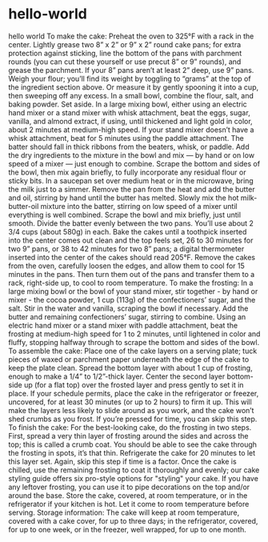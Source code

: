 # hello-world
hello world
To make the cake: Preheat the oven to 325°F with a rack in the center. Lightly grease two 8” x 2” or 9” x 2” round cake pans; for extra protection against sticking, line the bottom of the pans with parchment rounds (you can cut these yourself or use precut 8” or 9” rounds), and grease the parchment. If your 8” pans aren’t at least 2” deep, use 9” pans.
Weigh your flour; you’ll find its weight by toggling to “grams” at the top of the ingredient section above. Or measure it by gently spooning it into a cup, then sweeping off any excess.
In a small bowl, combine the flour, salt, and baking powder. Set aside.
In a large mixing bowl, either using an electric hand mixer or a stand mixer with whisk attachment, beat the eggs, sugar, vanilla, and almond extract, if using, until thickened and light gold in color, about 2 minutes at medium-high speed. If your stand mixer doesn’t have a whisk attachment, beat for 5 minutes using the paddle attachment. The batter should fall in thick ribbons from the beaters, whisk, or paddle.
Add the dry ingredients to the mixture in the bowl and mix — by hand or on low speed of a mixer — just enough to combine. Scrape the bottom and sides of the bowl, then mix again briefly, to fully incorporate any residual flour or sticky bits.
In a saucepan set over medium heat or in the microwave, bring the milk just to a simmer. Remove the pan from the heat and add the butter and oil, stirring by hand until the butter has melted.
Slowly mix the hot milk-butter-oil mixture into the batter, stirring on low speed of a mixer until everything is well combined. Scrape the bowl and mix briefly, just until smooth.
Divide the batter evenly between the two pans. You’ll use about 2 3/4 cups (about 580g) in each.
Bake the cakes until a toothpick inserted into the center comes out clean and the top feels set, 26 to 30 minutes for two 9” pans, or 38 to 42 minutes for two 8” pans; a digital thermometer inserted into the center of the cakes should read 205°F. Remove the cakes from the oven, carefully loosen the edges, and allow them to cool for 15 minutes in the pans. Then turn them out of the pans and transfer them to a rack, right-side up, to cool to room temperature.
To make the frosting: In a large mixing bowl or the bowl of your stand mixer, stir together - by hand or mixer - the cocoa powder, 1 cup (113g) of the confectioners’ sugar, and the salt. Stir in the water and vanilla, scraping the bowl if necessary.
Add the butter and remaining confectioners’ sugar, stirring to combine. Using an electric hand mixer or a stand mixer with paddle attachment, beat the frosting at medium-high speed for 1 to 2 minutes, until lightened in color and fluffy, stopping halfway through to scrape the bottom and sides of the bowl.
To assemble the cake: Place one of the cake layers on a serving plate; tuck pieces of waxed or parchment paper underneath the edge of the cake to keep the plate clean. Spread the bottom layer with about 1 cup of frosting, enough to make a 1/4” to 1/2”-thick layer. Center the second layer bottom-side up (for a flat top) over the frosted layer and press gently to set it in place.
If your schedule permits, place the cake in the refrigerator or freezer, uncovered, for at least 30 minutes (or up to 2 hours) to firm it up. This will make the layers less likely to slide around as you work, and the cake won’t shed crumbs as you frost. If you’re pressed for time, you can skip this step.
To finish the cake: For the best-looking cake, do the frosting in two steps. First, spread a very thin layer of frosting around the sides and across the top; this is called a crumb coat. You should be able to see the cake through the frosting in spots, it’s that thin. Refrigerate the cake for 20 minutes to let this layer set. Again, skip this step if time is a factor.
Once the cake is chilled, use the remaining frosting to coat it thoroughly and evenly; our cake styling guide offers six pro-style options for "styling" your cake. If you have any leftover frosting, you can use it to pipe decorations on the top and/or around the base.
Store the cake, covered, at room temperature, or in the refrigerator if your kitchen is hot. Let it come to room temperature before serving.
Storage information: The cake will keep at room temperature, covered with a cake cover, for up to three days; in the refrigerator, covered, for up to one week, or in the freezer, well wrapped, for up to one month.


